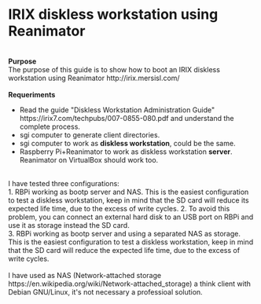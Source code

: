 # IRIX diskless workstation using Reanimator
<br>
<b>Purpose</b><br>
The purpose of this guide is to show how to boot an IRIX diskless workstation using Reanimator http://irix.mersisl.com/<br>
<br>
<b>Requeriments</b><br>
<ul>
  <li>Read the guide "Diskless Workstation Administration Guide" https://irix7.com/techpubs/007-0855-080.pdf and understand the complete process.</li>
  <li>sgi computer to generate client directories.</li>
  <li>sgi computer to work as <b>diskless workstation</b>, could be the same.</li>
  <li>Raspberry Pi+Reanimator to work as diskless workstation <b>server</b>. Reanimator on VirtualBox should work too.</li>
</ul>
<br>
I have tested three configurations:<br>
1. RBPi working as bootp server and NAS. This is the easiest configuration to test a diskless workstation, keep in mind that the SD card will reduce its expected life time, due to the excess of write cycles.
2. To avoid this problem, you can connect an external hard disk to an USB port on RBPi and use it as storage instead the SD card.<br>
3. RBPi working as bootp server and using a separated NAS as storage. This is the easiest configuration to test a diskless workstation, keep in mind that the SD card will reduce the expected life time, due to the excess of write cycles.<br>
<br>
I have used as NAS (Network-attached storage https://en.wikipedia.org/wiki/Network-attached_storage) a think client with Debian GNU/Linux, it's not necessary a professioal solution.<br>

